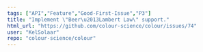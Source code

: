 ```yaml
---
tags: ["API","Feature","Good-First-Issue","P3"]
title: "Implement \"Beer\u2013Lambert Law\" support."
html_url: "https://github.com/colour-science/colour/issues/74"
user: "KelSolaar"
repo: "colour-science/colour"
---
```


